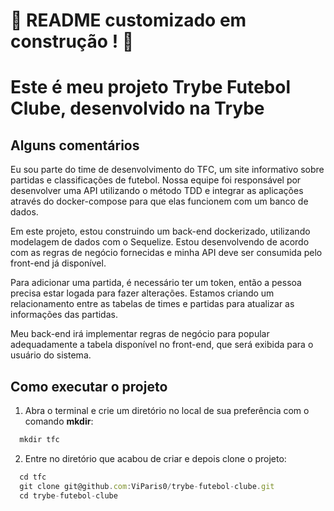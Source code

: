 # :construction: README customizado em construção ! :construction:

# Este é meu projeto Trybe Futebol Clube, desenvolvido na Trybe

## Alguns comentários

Eu sou parte do time de desenvolvimento do TFC, um site informativo sobre partidas e classificações de futebol. Nossa equipe foi responsável por desenvolver uma API utilizando o método TDD e integrar as aplicações através do docker-compose para que elas funcionem com um banco de dados.

Em este projeto, estou construindo um back-end dockerizado, utilizando modelagem de dados com o Sequelize. Estou desenvolvendo de acordo com as regras de negócio fornecidas e minha API deve ser consumida pelo front-end já disponível.

Para adicionar uma partida, é necessário ter um token, então a pessoa precisa estar logada para fazer alterações. Estamos criando um relacionamento entre as tabelas de times e partidas para atualizar as informações das partidas.

Meu back-end irá implementar regras de negócio para popular adequadamente a tabela disponível no front-end, que será exibida para o usuário do sistema.

## Como executar o projeto

1. Abra o terminal e crie um diretório no local de sua preferência com o comando **mkdir**:
```javascript
  mkdir tfc
```

2. Entre no diretório que acabou de criar e depois clone o projeto:
```javascript
  cd tfc
  git clone git@github.com:ViParis0/trybe-futebol-clube.git
  cd trybe-futebol-clube
```




<!-- Olá, Tryber!
Esse é apenas um arquivo inicial para o README do seu projeto no qual você pode customizar e reutilizar todas as vezes que for executar o trybe-publisher.

Para deixá-lo com a sua cara, basta alterar o seguinte arquivo da sua máquina: ~/.student-repo-publisher/custom/_NEW_README.md

É essencial que você preencha esse documento por conta própria, ok?
Não deixe de usar nossas dicas de escrita de README de projetos, e deixe sua criatividade brilhar!
:warning: IMPORTANTE: você precisa deixar nítido:
- quais arquivos/pastas foram desenvolvidos por você; 
- quais arquivos/pastas foram desenvolvidos por outra pessoa estudante;
- quais arquivos/pastas foram desenvolvidos pela Trybe.
-->

